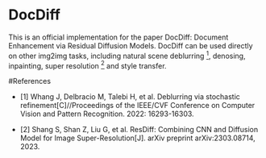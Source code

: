 # DocDiff
This is an official implementation for the paper DocDiff: Document Enhancement via Residual Diffusion Models.
DocDiff can be used directly on other img2img tasks, including natural scene deblurring [<sup>1</sup>](#refer-anchor-1), denosing, inpainting, super resolution [<sup>2</sup>](#refer-anchor-2) and style transfer.

#References
<div id="refer-anchor-1"></div>

- [1] Whang J, Delbracio M, Talebi H, et al. Deblurring via stochastic refinement[C]//Proceedings of the IEEE/CVF Conference on Computer Vision and Pattern Recognition. 2022: 16293-16303.

<div id="refer-anchor-2"></div>

- [2] Shang S, Shan Z, Liu G, et al. ResDiff: Combining CNN and Diffusion Model for Image Super-Resolution[J]. arXiv preprint arXiv:2303.08714, 2023.

